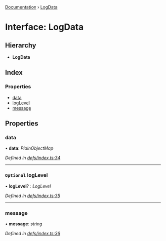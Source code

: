 [Documentation](../README.md) › [LogData](logdata.md)

# Interface: LogData

## Hierarchy

* **LogData**

## Index

### Properties

* [data](logdata.md#data)
* [logLevel](logdata.md#optional-loglevel)
* [message](logdata.md#message)

## Properties

###  data

• **data**: *PlainObjectMap*

*Defined in [defs/index.ts:34](https://github.com/badbatch/graphql-box/blob/72586b55/packages/server/src/defs/index.ts#L34)*

___

### `Optional` logLevel

• **logLevel**? : *LogLevel*

*Defined in [defs/index.ts:35](https://github.com/badbatch/graphql-box/blob/72586b55/packages/server/src/defs/index.ts#L35)*

___

###  message

• **message**: *string*

*Defined in [defs/index.ts:36](https://github.com/badbatch/graphql-box/blob/72586b55/packages/server/src/defs/index.ts#L36)*
